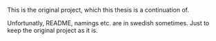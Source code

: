 This is the original project, which this thesis is a continuation of.

Unfortunatly, README, namings etc. are in swedish sometimes. Just to keep the original project as it is.

